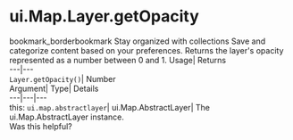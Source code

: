  
#  ui.Map.Layer.getOpacity 
bookmark_borderbookmark Stay organized with collections  Save and categorize content based on your preferences.
Returns the layer's opacity represented as a number between 0 and 1. 
Usage| Returns  
---|---  
`Layer.getOpacity()`| Number  
Argument| Type| Details  
---|---|---  
this: `ui.map.abstractlayer`| ui.Map.AbstractLayer| The ui.Map.AbstractLayer instance.  
Was this helpful?
